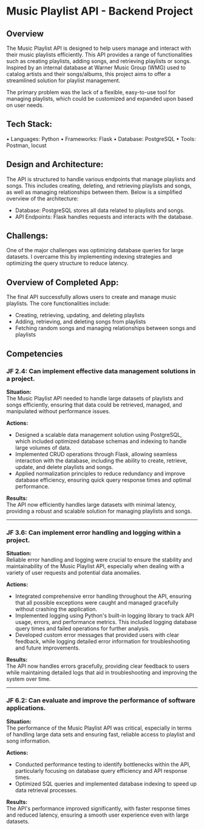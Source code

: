 # Music Playlist API - Backend Project

## Overview

The Music Playlist API is designed to help users manage and interact with their music playlists efficiently. This API provides a range of functionalities such as creating playlists, adding songs, and retrieving playlists or songs. Inspired by an internal database at Warner Music Group (WMG) used to catalog artists and their songs/albums, this project aims to offer a streamlined solution for playlist management.

The primary problem was the lack of a flexible, easy-to-use tool for managing playlists, which could be customized and expanded upon based on user needs.

## Tech Stack:

• Languages: Python
• Frameworks: Flask
• Database: PostgreSQL
• Tools: Postman, locust

## Design and Architecture:

The API is structured to handle various endpoints that manage playlists and songs. This includes creating, deleting, and retrieving playlists and songs, as well as managing relationships between them. Below is a simplified overview of the architecture:

- Database: PostgreSQL stores all data related to playlists and songs.
- API Endpoints: Flask handles requests and interacts with the database.

## Challengs:

One of the major challenges was optimizing database queries for large datasets. I overcame this by implementing indexing strategies and optimizing the query structure to reduce latency.

## Overview of Completed App:

The final API successfully allows users to create and manage music playlists. The core functionalities include:

- Creating, retrieving, updating, and deleting playlists
- Adding, retrieving, and deleting songs from playlists
- Fetching random songs and managing relationships between songs and playlists

## Competencies

### JF 2.4: Can implement effective data management solutions in a project.

**Situation:**  
The Music Playlist API needed to handle large datasets of playlists and songs efficiently, ensuring that data could be retrieved, managed, and manipulated without performance issues.

**Actions:**

- Designed a scalable data management solution using PostgreSQL, which included optimized database schemas and indexing to handle large volumes of data.
- Implemented CRUD operations through Flask, allowing seamless interaction with the database, including the ability to create, retrieve, update, and delete playlists and songs.
- Applied normalization principles to reduce redundancy and improve database efficiency, ensuring quick query response times and optimal performance.

**Results:**  
The API now efficiently handles large datasets with minimal latency, providing a robust and scalable solution for managing playlists and songs.

---

### JF 3.6: Can implement error handling and logging within a project.

**Situation:**  
Reliable error handling and logging were crucial to ensure the stability and maintainability of the Music Playlist API, especially when dealing with a variety of user requests and potential data anomalies.

**Actions:**

- Integrated comprehensive error handling throughout the API, ensuring that all possible exceptions were caught and managed gracefully without crashing the application.
- Implemented logging using Python's built-in logging library to track API usage, errors, and performance metrics. This included logging database query times and failed operations for further analysis.
- Developed custom error messages that provided users with clear feedback, while logging detailed error information for troubleshooting and future improvements.

**Results:**  
The API now handles errors gracefully, providing clear feedback to users while maintaining detailed logs that aid in troubleshooting and improving the system over time.

---

### JF 6.2: Can evaluate and improve the performance of software applications.

**Situation:**  
The performance of the Music Playlist API was critical, especially in terms of handling large data sets and ensuring fast, reliable access to playlist and song information.

**Actions:**

- Conducted performance testing to identify bottlenecks within the API, particularly focusing on database query efficiency and API response times.
- Optimized SQL queries and implemented database indexing to speed up data retrieval processes.

**Results:**  
The API's performance improved significantly, with faster response times and reduced latency, ensuring a smooth user experience even with large datasets.
